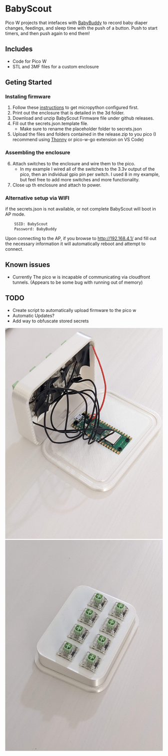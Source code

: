# BabyScout

Pico W projects that intefaces with [BabyBuddy](https://github.com/babybuddy/babybuddy)  to record baby diaper changes, feedings, and sleep time with the push of a button. Push to start timers, and then push again to end them!

## Includes

* Code for Pico W
* STL and 3MF files for a custom enclosure

## Geting Started

### Instaling firmware

1) Follow these [instructions](https://micropython.org/download/rp2-pico-w/) to get micropython configured first.
2) Print out the enclosure that is detailed in the 3d folder.
3) Download and unzip BabyScout Firmware file under github releases.
4) Fill out the secrets.json.template file.
    * Make sure to rename the placeholder folder to secrets.json
5) Upload the files and folders contained in the release.zip to you pico (I recommend using [Thonny](https://thonny.org/) or pico-w-go extension on VS Code)

### Assembling the enclosure

6) Attach switches to the enclosure and wire them to the pico.
    * In my example I wired all of the switches to the 3.3v output of the pico, then an individual gpio pin per switch. I used 8 in my example, but feel free to add more switches and more functionality.
7) Close up th enclosure and attach to power.

### Alternative setup via WIFI

if the secrets.json is not available, or not complete BabyScout will boot in AP mode. 
        
        SSID: BabyScout
        Password: BabyBuddy

Upon connecting to the AP, if you browse to http://192.168.4.1/ and fill out the necessary information it will automatically reboot and attempt to connect.

## Known issues

* Currently The pico w is incapable of communicating via cloudfront tunnels. (Appears to be some bug with running out of memory)

## TODO

* Create script to automatically upload firmware to the pico w
* Automatic Updates?
* Add way to obfuscate stored secrets

![Opened Enclosure](assets/Inside.jpg?raw=true "Title")
![Closed Enclosure](assets/Assembled.jpg?raw=true "Title")
